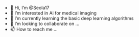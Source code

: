 - 👋 Hi, I’m @Seola17
- 👀 I’m interested in Ai for medical imaging
- 🌱 I’m currently learning the basic deep learning algorithms
- 💞️ I’m looking to collaborate on ...
- 📫 How to reach me ...

<!---
Seola17/Seola17 is a ✨ special ✨ repository because its `README.md` (this file) appears on your GitHub profile.
You can click the Preview link to take a look at your changes.
--->
